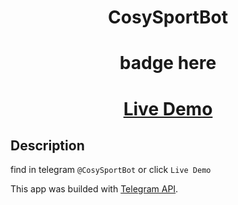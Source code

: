 <h1 align="center">CosySportBot</h1>

<h1 align="center">

badge here
</h1>


<h1 align="center"><a href="https://t.me/CosySportBot">Live Demo</a></h1>

## Description

find in telegram `@CosySportBot` or click `Live Demo` 

This app was builded with [Telegram API](https://core.telegram.org/). 